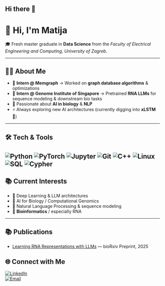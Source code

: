 ## Hi there 👋

# 👋 Hi, I'm Matija  

🎓 Fresh master graduate in **Data Science** from the *Faculty of Electrical Engineering and Computing, University of Zagreb*.  

---

## 🧑‍💻 About Me
- 💼 **Intern @ Memgraph** → Worked on **graph database algorithms** & optimizations  
- 🧬 **Intern @ Genome Institute of Singapore** → Pretrained **RNA LLMs** for sequence modeling & downstream bio tasks  
- 🔬 Passionate about **AI in biology** & **NLP**  
- ⚡ Always exploring new AI architectures (currently digging into **xLSTM** 🧩)  

---

## 🛠️ Tech & Tools  
![Python](https://img.shields.io/badge/-Python-333?style=flat&logo=python)
![PyTorch](https://img.shields.io/badge/-PyTorch-333?style=flat&logo=pytorch)
![Jupyter](https://img.shields.io/badge/-Jupyter-333?style=flat&logo=jupyter)
![Git](https://img.shields.io/badge/-Git-333?style=flat&logo=git)
![C++](https://img.shields.io/badge/-C++-333?style=flat&logo=cplusplus)
![Linux](https://img.shields.io/badge/-Linux-333?style=flat&logo=linux)
![SQL](https://img.shields.io/badge/-SQL-333?style=flat&logo=postgresql)
![Cypher](https://img.shields.io/badge/-Cypher%20Query-333?style=flat&logo=neo4j)
---

## 📚 Current Interests  
- 🧠 Deep Learning & LLM architectures
- 🧬 AI for Biology / Computational Genomics  
- 💬 Natural Language Processing & sequence modeling  
- 🧪 **Bioinformatics**  / especially RNA

---
## 📚 Publications
- [Learning RNA Representations with LLMs](https://www.biorxiv.org/content/10.1101/2025.07.14.664653v1) — bioRxiv Preprint, 2025


## 🌐 Connect with Me  
[![LinkedIn](https://img.shields.io/badge/-LinkedIn-333?style=flat&logo=linkedin)](https://www.linkedin.com/in/matija-pintari%C4%87-366700183/)  
[![Email](https://img.shields.io/badge/-Email-333?style=flat&logo=gmail)](mailto:pintamato@gmail.com)  
